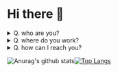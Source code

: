 # Hi there :wave:

<details>
  <summary>Q. who are you?</summary>
  
  ## I am ...
  SO CUTE!
  Who hates PYTHON(I called it 뱀장어)
</details>

<details>
  <summary>Q. where do you work?</summary>
  
  ## I'm working for...
  | Organization & Team  | Position | Links  |
  |:-------------------- |:--------:|:------ |
  | Team Pastel     | Owner    | [`discord`](https://discord.gg/Jz6pmBh)
  | Team Wave            | Member (backend Dev)   | [`discord`](https://discord.gg/ctFpAHj), [`github`](https://github.com/Team-WAVE-x)
</details>

<details>
  <summary>Q. how can I reach you?</summary>
  
  ## Contact
  * email ([dyij@teampastel.kro.kr](mailto:dyij@teampastel.kro.kr))
  * discord ([!낌새#6643](https://discord.gg/Jz6pmBh))
</details>


![Anurag's github stats](https://github-readme-stats.vercel.app/api?username=muzihuzi&count_private=true)[![Top Langs](https://github-readme-stats.vercel.app/api/top-langs/?username=muzihuzi&count_private=true&layout=compact)](https://github.com/anuraghazra/github-readme-stats)
<br>
<!-- ![ReadMe Card](https://github-readme-stats.vercel.app/api/pin/?username=anuraghazra&repo=github-readme-stats) -->
